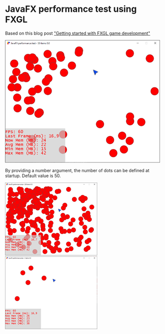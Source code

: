 # JavaFX performance test using FXGL

Based on this blog post ["Getting started with FXGL game development"](https://webtechie.be/post/2020-05-07-getting-started-with-fxgl/)

![Default 50 dots](screenshot/50dots.png)

By providing a number argument, the number of dots can be defined at startup. Default value is 50.

![250 dots](screenshot/250dots.png)
![5 dots](screenshot/5dots.png)